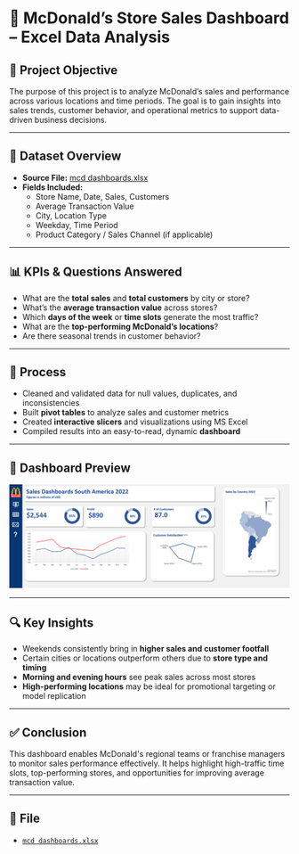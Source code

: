 # 🍔 McDonald’s Store Sales Dashboard – Excel Data Analysis

## 📌 Project Objective
The purpose of this project is to analyze McDonald’s sales and performance across various locations and time periods. The goal is to gain insights into sales trends, customer behavior, and operational metrics to support data-driven business decisions.

---

## 📂 Dataset Overview
- **Source File:** [mcd dashboards.xlsx](https://github.com/Aryanchhajer/Data-Analysis-Rep/blob/mcdonalds-analysis/McD-Dashboard.xlsx)
- **Fields Included:**
  - Store Name, Date, Sales, Customers
  - Average Transaction Value
  - City, Location Type
  - Weekday, Time Period
  - Product Category / Sales Channel (if applicable)

---

## 📊 KPIs & Questions Answered
- What are the **total sales** and **total customers** by city or store?
- What’s the **average transaction value** across stores?
- Which **days of the week** or **time slots** generate the most traffic?
- What are the **top-performing McDonald’s locations**?
- Are there seasonal trends in customer behavior?

---

## 🧰 Process
- Cleaned and validated data for null values, duplicates, and inconsistencies
- Built **pivot tables** to analyze sales and customer metrics
- Created **interactive slicers** and visualizations using MS Excel
- Compiled results into an easy-to-read, dynamic **dashboard**

---

## 📸 Dashboard Preview  
![Dashboard Preview](https://github.com/Aryanchhajer/Data-Analysis-Rep/blob/mcdonalds-analysis/dashboard-img.png)

---

## 🔍 Key Insights
- Weekends consistently bring in **higher sales and customer footfall**
- Certain cities or locations outperform others due to **store type and timing**
- **Morning and evening hours** see peak sales across most stores
- **High-performing locations** may be ideal for promotional targeting or model replication

---

## ✅ Conclusion
This dashboard enables McDonald's regional teams or franchise managers to monitor sales performance effectively. It helps highlight high-traffic time slots, top-performing stores, and opportunities for improving average transaction value.

---

## 📁 File
- [`mcd dashboards.xlsx`](https://github.com/Aryanchhajer/Data-Analysis-Rep/blob/main/mcd%20dashboards.xlsx)
